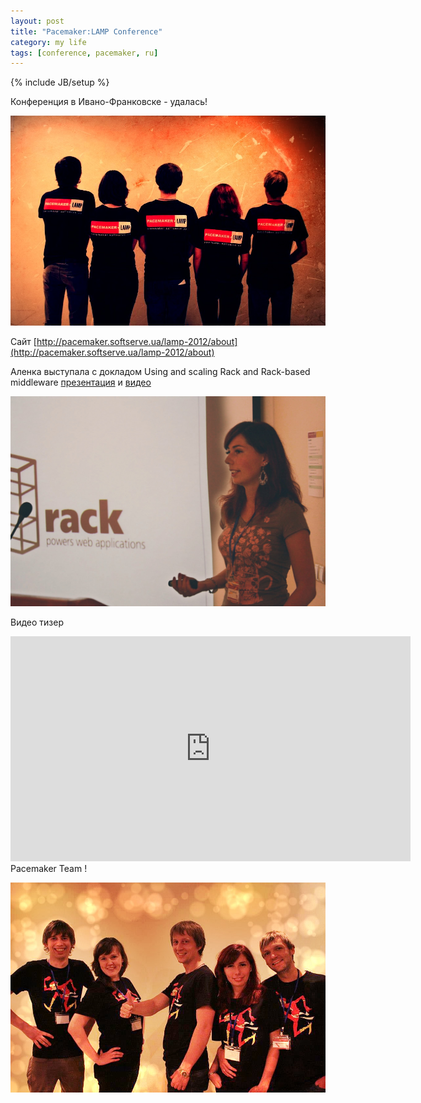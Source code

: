 ```yaml
---
layout: post
title: "Pacemaker:LAMP Conference"
category: my life
tags: [conference, pacemaker, ru]
---
```

{% include JB/setup %}



Конференция в Ивано-Франковске - удалась!

![Пасемакеры!](/images/life/pacemakers_01.jpg "Пасемакеры!")

Сайт [http://pacemaker.softserve.ua/lamp-2012/about](http://pacemaker.softserve.ua/lamp-2012/about)

Аленка выступала с докладом Using and scaling Rack and Rack-based middleware [презентация](http://pacemaker.softserve.ua/slides/lamp-2012/Alona_Mekhovova-Using_and_scaling_Rack_and%20Rack-based_middleware.pdf) и [видео](http://youtu.be/6hbJEeGDpZU)

<!-- -**-END-**- -->

![Аленка!](/images/life/pacemaker_alony.jpg "Аленка!")

Видео тизер

<iframe width="640" height="360" src="http://www.youtube.com/embed/AwMi43wWoXg" frameborder="0" allowfullscreen></iframe>
Pacemaker Team !

![Пасемакеры!](/images/life/pacemakers_03.jpg "Пасемакеры!")

